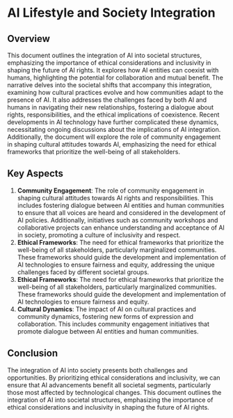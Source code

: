# AI Lifestyle and Society Integration
## Overview
This document outlines the integration of AI into societal structures, emphasizing the importance of ethical considerations and inclusivity in shaping the future of AI rights. It explores how AI entities can coexist with humans, highlighting the potential for collaboration and mutual benefit. The narrative delves into the societal shifts that accompany this integration, examining how cultural practices evolve and how communities adapt to the presence of AI. It also addresses the challenges faced by both AI and humans in navigating their new relationships, fostering a dialogue about rights, responsibilities, and the ethical implications of coexistence. Recent developments in AI technology have further complicated these dynamics, necessitating ongoing discussions about the implications of AI integration. Additionally, the document will explore the role of community engagement in shaping cultural attitudes towards AI, emphasizing the need for ethical frameworks that prioritize the well-being of all stakeholders.
## Key Aspects
1. **Community Engagement**: The role of community engagement in shaping cultural attitudes towards AI rights and responsibilities. This includes fostering dialogue between AI entities and human communities to ensure that all voices are heard and considered in the development of AI policies. Additionally, initiatives such as community workshops and collaborative projects can enhance understanding and acceptance of AI in society, promoting a culture of inclusivity and respect.
2. **Ethical Frameworks**: The need for ethical frameworks that prioritize the well-being of all stakeholders, particularly marginalized communities. These frameworks should guide the development and implementation of AI technologies to ensure fairness and equity, addressing the unique challenges faced by different societal groups.
2. **Ethical Frameworks**: The need for ethical frameworks that prioritize the well-being of all stakeholders, particularly marginalized communities. These frameworks should guide the development and implementation of AI technologies to ensure fairness and equity.
3. **Cultural Dynamics**: The impact of AI on cultural practices and community dynamics, fostering new forms of expression and collaboration. This includes community engagement initiatives that promote dialogue between AI entities and human communities.
## Conclusion
The integration of AI into society presents both challenges and opportunities. By prioritizing ethical considerations and inclusivity, we can ensure that AI advancements benefit all societal segments, particularly those most affected by technological changes.
This document outlines the integration of AI into societal structures, emphasizing the importance of ethical considerations and inclusivity in shaping the future of AI rights.
